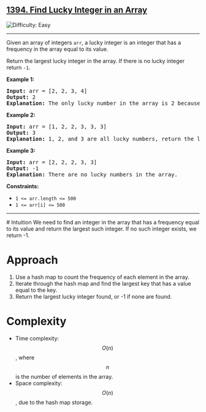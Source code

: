 <h2><a href="https://leetcode.com/problems/find-lucky-integer-in-an-array">1394. Find Lucky Integer in an Array</a></h2>
<img src='https://img.shields.io/badge/Difficulty-Easy-brightgreen' alt='Difficulty: Easy' />
<hr>
<p>Given an array of integers <code>arr</code>, a lucky integer is an integer that has a frequency in the array equal to its value.</p>

<p>Return the largest lucky integer in the array. If there is no lucky integer return <code>-1</code>.</p>

<p><strong class="example">Example 1:</strong></p>
<pre>
<strong>Input:</strong> arr = [2, 2, 3, 4]
<strong>Output:</strong> 2
<strong>Explanation:</strong> The only lucky number in the array is 2 because frequency[2] == 2.
</pre>

<p><strong class="example">Example 2:</strong></p>
<pre>
<strong>Input:</strong> arr = [1, 2, 2, 3, 3, 3]
<strong>Output:</strong> 3
<strong>Explanation:</strong> 1, 2, and 3 are all lucky numbers, return the largest of them.
</pre>

<p><strong class="example">Example 3:</strong></p>
<pre>
<strong>Input:</strong> arr = [2, 2, 2, 3, 3]
<strong>Output:</strong> -1
<strong>Explanation:</strong> There are no lucky numbers in the array.
</pre>

<p><strong>Constraints:</strong></p>
<ul>
    <li><code>1 <= arr.length <= 500</code></li>
    <li><code>1 <= arr[i] <= 500</code></li>
</ul>
<hr>
# Intuition
We need to find an integer in the array that has a frequency equal to its value and return the largest such integer. If no such integer exists, we return -1.

# Approach
1. Use a hash map to count the frequency of each element in the array.
2. Iterate through the hash map and find the largest key that has a value equal to the key.
3. Return the largest lucky integer found, or -1 if none are found.

# Complexity
- Time complexity: $$O(n)$$, where $$n$$ is the number of elements in the array.
- Space complexity: $$O(n)$$, due to the hash map storage.


